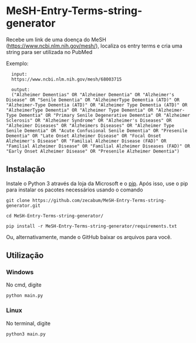 # MeSH-Entry-Terms-string-generator
Recebe um link de uma doença do MeSH (https://www.ncbi.nlm.nih.gov/mesh/), localiza os entry terms e cria uma string para ser utilizada no PubMed

Exemplo:

      input: 
      https://www.ncbi.nlm.nih.gov/mesh/68003715
      
      output: 
      ("Alzheimer Dementias" OR "Alzheimer Dementia" OR "Alzheimer's Disease" OR "Senile Dementia" OR "AlzheimerType Dementia (ATD)" OR "Alzheimer-Type Dementia (ATD)" OR "Alzheimer Type Dementia (ATD)" OR "AlzheimerType Dementia" OR "Alzheimer Type Dementia" OR "Alzheimer-Type Dementia" OR "Primary Senile Degenerative Dementia" OR "Alzheimer Sclerosis" OR "Alzheimer Syndrome" OR "Alzheimer's Diseases" OR "Alzheimer Diseases" OR "Alzheimers Diseases" OR "Alzheimer Type Senile Dementia" OR "Acute Confusional Senile Dementia" OR "Presenile Dementia" OR "Late Onset Alzheimer Disease" OR "Focal Onset Alzheimer's Disease" OR "Familial Alzheimer Disease (FAD)" OR "Familial Alzheimer Disease" OR "Familial Alzheimer Diseases (FAD)" OR "Early Onset Alzheimer Disease" OR "Presenile Alzheimer Dementia")

## Instalação
Instale o Python 3 através da loja da Microsoft e o [pip](https://pip.pypa.io/en/stable/). Após isso, use o pip para instalar os pacotes necessários usando o comando
```
git clone https://github.com/zecabum/MeSH-Entry-Terms-string-generator.git
```
```
cd MeSH-Entry-Terms-string-generator/
```
```
pip install -r MeSH-Entry-Terms-string-generator/requirements.txt
```
Ou, alternativamente, mande o GitHub baixar os arquivos para você.

## Utilização
### Windows
No cmd, digite
```
python main.py
```
### Linux
No terminal, digite
```
python3 main.py
```
